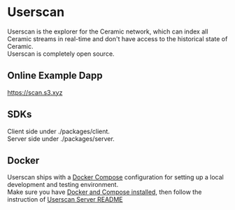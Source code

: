 # Userscan
Userscan is the explorer for the Ceramic network, which can index all Ceramic streams in real-time and don't have access to the historical state of Ceramic.  
Userscan is completely open source.

## Online Example Dapp
https://scan.s3.xyz

## SDKs
Client side under ./packages/client.  
Server side under ./packages/server.

## Docker
Userscan ships with a [Docker Compose](https://docs.docker.com/compose/) configuration for setting up a local development and testing environment.  
Make sure you have [Docker and Compose installed](https://docs.docker.com/compose/install/), then follow the instruction of [Userscan Server README](./packages/server/README.md)
